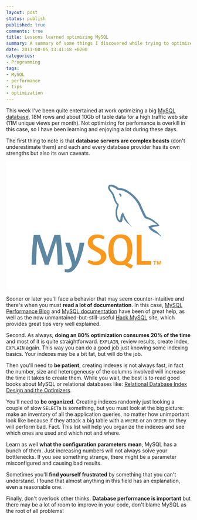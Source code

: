 ```yaml
---
layout: post
status: publish
published: true
comments: true
title: Lessons learned optimizing MySQL
summary: A summary of some things I discovered while trying to optimize que performance of a production MySQL server.
date: 2011-08-05 13:41:18 +0200
categories:
- Programming
tags:
- MySQL
- performance
- tips
- optimization
---
```

This week I've been quite entertained at work optimizing a big [MySQL database](http://dev.mysql.com/), 18M rows and about 10Gb of table data for a high traffic web site (11M unique views per month). Not optimizing for perfomance is overkill in this case, so I have been learning and enjoying a lot during these days.

The first thing to note is that **database servers are complex beasts** (don't underestimate them) and each and every database provider has its own strengths but also its own caveats.

![MySQL logo](/images/logo-mysql.png)

Sooner or later you'll face a behavior that may seem counter-intuitive and there's when you must **read a lot of documentation**. In this case, [MySQL Performance Blog](http://www.mysqlperformanceblog.com/) and [MySQL documentation](http://dev.mysql.com/doc/refman/5.5/en/) have been of great help, as well as the now unmantained-but-still-useful [Hack MySQL](http://hackmysql.com/) site, which provides great tips very well explained.

Second. As always, **doing an 80% optimization consumes 20% of the time** and most of it is quite straightforward. `EXPLAIN`, review results, create index, `EXPLAIN` again. This way you can do a good job just knowing some indexing basics. Your indexes may be a bit fat, but will do the job.

Then you'll need to **be patient**, creating indexes is not always fast, in fact the number, size and heterogeneusy of the columns involved will increase the time it takes to create them. While you wait, the best is to read good books about MySQL or relational databases like: [Relational Database Index Design and the Optimizers](http://www.amazon.com/gp/product/0471719994/ref=as_li_tl?ie=UTF8&camp=1789&creative=9325&creativeASIN=0471719994&linkCode=as2&tag=climecodel-20&linkId=ZJBKQJURN7Z5WTGN).

You'll need to **be organized**. Creating indexes randomly just looking a couple of slow `SELECT`s is something, but you must look at the big picture: make an inventory of all the application queries, no matter how unimportant look like because if they attack a big table with a `WHERE` or an `ORDER BY` they will perform bad. Fact. This list will help you organize the indexes and see which ones are used and which not and where.

Learn as well **what the configuration parameters mean**, MySQL has a bunch of them. Just increasing numbers will not always solve your bottlenecks. If you see something strange, there might be a parameter misconfigured and causing bad results.

Sometimes you'll **find yourself frustrated** by something that you can't understand. I found that almost anything in this field has an explanation, even a reasonable one.

Finally, don't overlook other thinks. **Database performance is important** but there may be a lot of room to improve in your code, don't blame MySQL as the root of all problems!